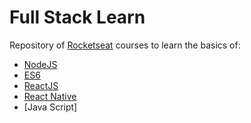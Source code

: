 # Full Stack Learn

Repository of [Rocketseat] courses to learn the basics of:
  - [NodeJS]
  - [ES6]
  - [ReactJS]
  - [React Native]
  - [Java Script]

   [NodeJS]: <https://github.com/claudivanmoreira/rocketseat-starter/tree/master/curso-nodejs>
   [Rocketseat]: <https://rocketseat.com.br/starter>
   [ES6]: <https://github.com/claudivanmoreira/rocketseat-starter/tree/master/curso-es6>
   [ReactJS]: <https://github.com/claudivanmoreira/full-stack-learn/tree/master/curso-reactjs>
   [React Native]: <https://github.com/claudivanmoreira/rocketseat-starter/tree/master/curso-es6>
